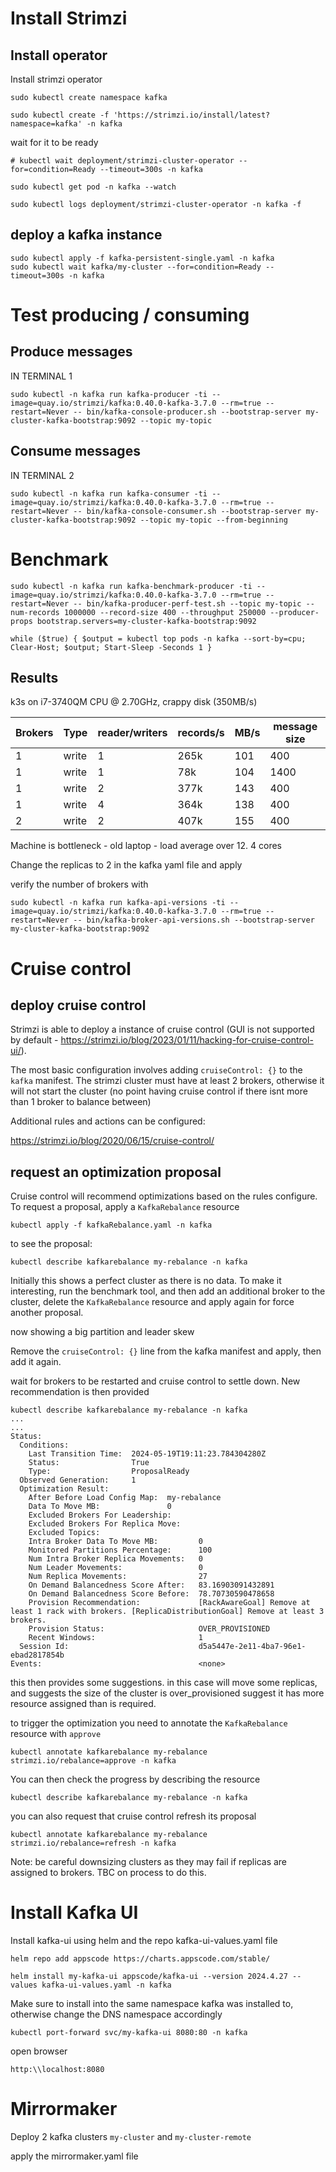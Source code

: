 # Install Strimzi

## Install operator
Install strimzi operator

```
sudo kubectl create namespace kafka

sudo kubectl create -f 'https://strimzi.io/install/latest?namespace=kafka' -n kafka

```

wait for it to be ready 

```
# kubectl wait deployment/strimzi-cluster-operator --for=condition=Ready --timeout=300s -n kafka

sudo kubectl get pod -n kafka --watch

sudo kubectl logs deployment/strimzi-cluster-operator -n kafka -f
```

## deploy a kafka instance

```
sudo kubectl apply -f kafka-persistent-single.yaml -n kafka
sudo kubectl wait kafka/my-cluster --for=condition=Ready --timeout=300s -n kafka 
```

# Test producing / consuming

## Produce messages

IN TERMINAL 1

```
sudo kubectl -n kafka run kafka-producer -ti --image=quay.io/strimzi/kafka:0.40.0-kafka-3.7.0 --rm=true --restart=Never -- bin/kafka-console-producer.sh --bootstrap-server my-cluster-kafka-bootstrap:9092 --topic my-topic
```

## Consume messages

IN TERMINAL 2

```
sudo kubectl -n kafka run kafka-consumer -ti --image=quay.io/strimzi/kafka:0.40.0-kafka-3.7.0 --rm=true --restart=Never -- bin/kafka-console-consumer.sh --bootstrap-server my-cluster-kafka-bootstrap:9092 --topic my-topic --from-beginning
```

# Benchmark
```
sudo kubectl -n kafka run kafka-benchmark-producer -ti --image=quay.io/strimzi/kafka:0.40.0-kafka-3.7.0 --rm=true --restart=Never -- bin/kafka-producer-perf-test.sh --topic my-topic --num-records 1000000 --record-size 400 --throughput 250000 --producer-props bootstrap.servers=my-cluster-kafka-bootstrap:9092
```

`while ($true) { $output = kubectl top pods -n kafka --sort-by=cpu; Clear-Host; $output; Start-Sleep -Seconds 1 }`


## Results

k3s on i7-3740QM CPU @ 2.70GHz, crappy disk (350MB/s)

| Brokers       | Type | reader/writers |  records/s  |  MB/s |  message size |
|---------------|------|----------------|-------------|-------|---------------|
| 1 | write | 1 | 265k | 101 | 400 |
| 1 | write | 1 | 78k  | 104 | 1400 | 
| 1 | write | 2 | 377k  | 143 | 400 | 
| 1 | write | 4 | 364k  | 138 | 400 |
| 2 | write | 2 | 407k  | 155 | 400 |

Machine is bottleneck - old laptop - load average over 12. 4 cores

Change the replicas to 2 in the kafka yaml file and apply

verify the number of brokers with

```
sudo kubectl -n kafka run kafka-api-versions -ti --image=quay.io/strimzi/kafka:0.40.0-kafka-3.7.0 --rm=true --restart=Never -- bin/kafka-broker-api-versions.sh --bootstrap-server my-cluster-kafka-bootstrap:9092
```

# Cruise control

## deploy cruise control

Strimzi is able to deploy a instance of cruise control (GUI is not supported by default - https://strimzi.io/blog/2023/01/11/hacking-for-cruise-control-ui/).

The most basic configuration involves adding `cruiseControl: {}` to the `kafka` manifest. The strimzi cluster must have at least 2 brokers, otherwise it will not start the cluster (no point having cruise control if there isnt more than 1 broker to balance between)

Additional rules and actions can be configured:

https://strimzi.io/blog/2020/06/15/cruise-control/

## request an optimization proposal

Cruise control will recommend optimizations based on the rules configure. To request a proposal, apply a `KafkaRebalance` resource

`kubectl apply -f kafkaRebalance.yaml -n kafka`

to see the proposal:

`kubectl describe kafkarebalance my-rebalance -n kafka`

Initially this shows a perfect cluster as there is no data. To make it interesting, run the benchmark tool, and then add an additional broker to the cluster, delete the `KafkaRebalance` resource and apply again for force another proposal.

now showing a big partition and leader skew

Remove the `cruiseControl: {}` line from the kafka manifest and apply, then add it again.

wait for brokers to be restarted and cruise control to settle down. New recommendation is then provided

```
kubectl describe kafkarebalance my-rebalance -n kafka
...
...
Status:
  Conditions:
    Last Transition Time:  2024-05-19T19:11:23.784304280Z
    Status:                True
    Type:                  ProposalReady
  Observed Generation:     1
  Optimization Result:
    After Before Load Config Map:  my-rebalance
    Data To Move MB:               0
    Excluded Brokers For Leadership:
    Excluded Brokers For Replica Move:
    Excluded Topics:
    Intra Broker Data To Move MB:         0
    Monitored Partitions Percentage:      100
    Num Intra Broker Replica Movements:   0
    Num Leader Movements:                 0
    Num Replica Movements:                27
    On Demand Balancedness Score After:   83.16903091432891
    On Demand Balancedness Score Before:  78.70730590478658
    Provision Recommendation:             [RackAwareGoal] Remove at least 1 rack with brokers. [ReplicaDistributionGoal] Remove at least 3 brokers.
    Provision Status:                     OVER_PROVISIONED
    Recent Windows:                       1
  Session Id:                             d5a5447e-2e11-4ba7-96e1-ebad2817854b
Events:                                   <none>
```

this then provides some suggestions. in this case will move some replicas, and suggests the size of the cluster is over_provisioned suggest it has more resource assigned than is required.

to trigger the optimization you need to annotate the `KafkaRebalance` resource with `approve`

```
kubectl annotate kafkarebalance my-rebalance strimzi.io/rebalance=approve -n kafka
```

You can then check the progress by describing the resource

```
kubectl describe kafkarebalance my-rebalance -n kafka
```

you can also request that cruise control refresh its proposal

```
kubectl annotate kafkarebalance my-rebalance strimzi.io/rebalance=refresh -n kafka
```

Note: be careful downsizing clusters as they may fail if replicas are assigned to brokers. TBC on process to do this.

# Install Kafka UI

Install kafka-ui using helm and the repo kafka-ui-values.yaml file

```
helm repo add appscode https://charts.appscode.com/stable/

helm install my-kafka-ui appscode/kafka-ui --version 2024.4.27 --values kafka-ui-values.yaml -n kafka
```

Make sure to install into the same namespace kafka was installed to, otherwise change the DNS namespace accordingly

```
kubectl port-forward svc/my-kafka-ui 8080:80 -n kafka
```

open browser

`http:\\localhost:8080`

# Mirrormaker

Deploy 2 kafka clusters `my-cluster` and `my-cluster-remote`

apply the mirrormaker.yaml file

